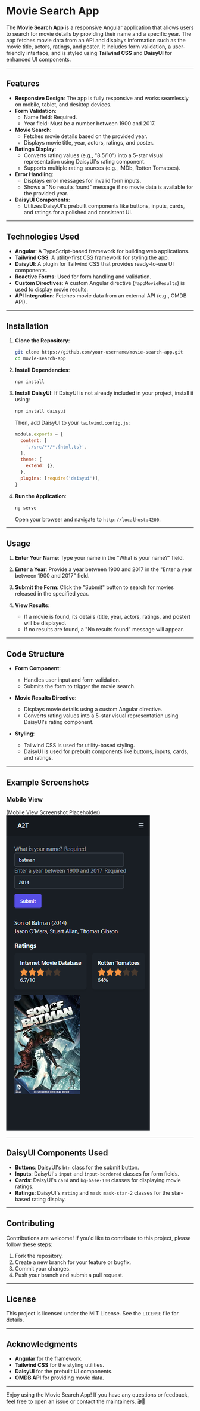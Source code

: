 # Movie Search App

The **Movie Search App** is a responsive Angular application that allows users to search for movie details by providing their name and a specific year. The app fetches movie data from an API and displays information such as the movie title, actors, ratings, and poster. It includes form validation, a user-friendly interface, and is styled using **Tailwind CSS** and **DaisyUI** for enhanced UI components.

---

## Features

- **Responsive Design**: The app is fully responsive and works seamlessly on mobile, tablet, and desktop devices.
- **Form Validation**:
  - Name field: Required.
  - Year field: Must be a number between 1900 and 2017.
- **Movie Search**:
  - Fetches movie details based on the provided year.
  - Displays movie title, year, actors, ratings, and poster.
- **Ratings Display**:
  - Converts rating values (e.g., "8.5/10") into a 5-star visual representation using DaisyUI's rating component.
  - Supports multiple rating sources (e.g., IMDb, Rotten Tomatoes).
- **Error Handling**:
  - Displays error messages for invalid form inputs.
  - Shows a "No results found" message if no movie data is available for the provided year.
- **DaisyUI Components**:
  - Utilizes DaisyUI's prebuilt components like buttons, inputs, cards, and ratings for a polished and consistent UI.

---

## Technologies Used

- **Angular**: A TypeScript-based framework for building web applications.
- **Tailwind CSS**: A utility-first CSS framework for styling the app.
- **DaisyUI**: A plugin for Tailwind CSS that provides ready-to-use UI components.
- **Reactive Forms**: Used for form handling and validation.
- **Custom Directives**: A custom Angular directive (`*appMovieResults`) is used to display movie results.
- **API Integration**: Fetches movie data from an external API (e.g., OMDB API).

---

## Installation

1. **Clone the Repository**:
   ```bash
   git clone https://github.com/your-username/movie-search-app.git
   cd movie-search-app
   ```

2. **Install Dependencies**:
   ```bash
   npm install
   ```

3. **Install DaisyUI**:
   If DaisyUI is not already included in your project, install it using:

   ```bash
   npm install daisyui
   ```

   Then, add DaisyUI to your `tailwind.config.js`:

   ```javascript
   module.exports = {
     content: [
       './src/**/*.{html,ts}',
     ],
     theme: {
       extend: {},
     },
     plugins: [require('daisyui')],
   }
   ```

4. **Run the Application**:
   ```bash
   ng serve
   ```
   Open your browser and navigate to `http://localhost:4200`.

---

## Usage

1. **Enter Your Name**:
   Type your name in the "What is your name?" field.

2. **Enter a Year**:
   Provide a year between 1900 and 2017 in the "Enter a year between 1900 and 2017" field.

3. **Submit the Form**:
   Click the "Submit" button to search for movies released in the specified year.

4. **View Results**:
   - If a movie is found, its details (title, year, actors, ratings, and poster) will be displayed.
   - If no results are found, a "No results found" message will appear.

---

## Code Structure

- **Form Component**:
  - Handles user input and form validation.
  - Submits the form to trigger the movie search.

- **Movie Results Directive**:
  - Displays movie details using a custom Angular directive.
  - Converts rating values into a 5-star visual representation using DaisyUI's rating component.

- **Styling**:
  - Tailwind CSS is used for utility-based styling.
  - DaisyUI is used for prebuilt components like buttons, inputs, cards, and ratings.

---

## Example Screenshots


### Mobile View
(Mobile View Screenshot Placeholder)
![alt text](image.png)

---

## DaisyUI Components Used

- **Buttons**: DaisyUI's `btn` class for the submit button.
- **Inputs**: DaisyUI's `input` and `input-bordered` classes for form fields.
- **Cards**: DaisyUI's `card` and `bg-base-100` classes for displaying movie ratings.
- **Ratings**: DaisyUI's `rating` and `mask mask-star-2` classes for the star-based rating display.

---

## Contributing

Contributions are welcome! If you'd like to contribute to this project, please follow these steps:

1. Fork the repository.
2. Create a new branch for your feature or bugfix.
3. Commit your changes.
4. Push your branch and submit a pull request.

---

## License

This project is licensed under the MIT License. See the `LICENSE` file for details.

---

## Acknowledgments

- **Angular** for the framework.
- **Tailwind CSS** for the styling utilities.
- **DaisyUI** for the prebuilt UI components.
- **OMDB API** for providing movie data.

---

Enjoy using the Movie Search App! If you have any questions or feedback, feel free to open an issue or contact the maintainers. 🎬🍿
